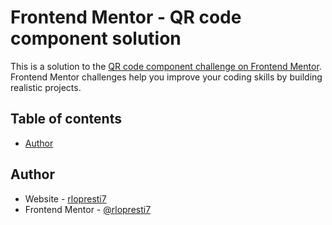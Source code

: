 # Frontend Mentor - QR code component solution

This is a solution to the [QR code component challenge on Frontend Mentor](https://www.frontendmentor.io/challenges/qr-code-component-iux_sIO_H). Frontend Mentor challenges help you improve your coding skills by building realistic projects.

## Table of contents

- [Author](#author)

## Author

- Website - [rlopresti7](https://www.rloprest.codecorner.ca)
- Frontend Mentor - [@rlopresti7](https://www.frontendmentor.io/profile/yourusername)
